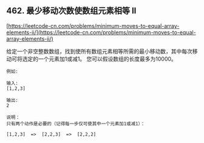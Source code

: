 **462. 最少移动次数使数组元素相等 II**  
---
[https://leetcode-cn.com/problems/minimum-moves-to-equal-array-elements-ii/](https://leetcode-cn.com/problems/minimum-moves-to-equal-array-elements-ii/)  

给定一个非空整数数组，找到使所有数组元素相等所需的最小移动数，其中每次移动可将选定的一个元素加1或减1。 您可以假设数组的长度最多为10000。

```  
例如:

输入:
[1,2,3]

输出:
2

说明：
只有两个动作是必要的（记得每一步仅可使其中一个元素加1或减1）： 

[1,2,3]  =>  [2,2,3]  =>  [2,2,2]
```  
